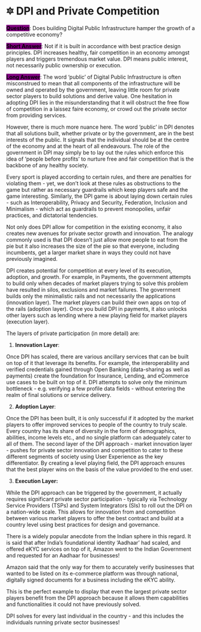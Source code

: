# 🔯 DPI and Private Competition

<mark style="background-color:purple;">**Question**</mark>: Does building Digital Public Infrastructure hamper the growth of a competitive economy?&#x20;

<mark style="background-color:purple;">**Short Answer**</mark>: Not if it is built in accordance with best practice design principles. DPI increases healthy, fair competition in an economy amongst players and triggers tremendous market value. DPI means public interest, not necessarily public ownership or execution.&#x20;

<mark style="background-color:purple;">**Long Answer**</mark>: The word ‘public’ of Digital Public Infrastructure is often misconstrued to mean that all components of the infrastructure will be owned and operated by the government, leaving little room for private sector players to build solutions and derive value. One hesitation in adopting DPI lies in the misunderstanding that it will obstruct the free flow of competition in a laissez faire economy, or crowd out the private sector from providing services.&#x20;

However, there is much more nuance here. The word ‘public’ in DPI denotes that all solutions built, whether private or by the government, are in the best interests of the public. It signals that the individual should be at the centre of the economy and at the heart of all endeavours. The role of the government in DPI may simply be to lay out the rules which enforce this idea of ‘people before profits’ to nurture free and fair competition that is the backbone of any healthy society.&#x20;

Every sport is played according to certain rules, and there are penalties for violating them - yet, we don’t look at these rules as obstructions to the game but rather as necessary guardrails which keep players safe and the game interesting. Similarly, the DPI game is about laying down certain rules - such as Interoperability, Privacy and Security, Federation, Inclusion and Minimalism - which act as guardrails to prevent monopolies, unfair practices, and dictatorial tendencies.&#x20;

Not only does DPI allow for competition in the existing economy, it also creates new avenues for private sector growth and innovation. The analogy commonly used is that DPI doesn’t just allow more people to eat from the pie but it also increases the size of the pie so that everyone, including incumbents, get a larger market share in ways they could not have previously imagined.&#x20;

DPI creates potential for competition at every level of its execution, adoption, and growth. For example, in Payments, the government attempts to build only when decades of market players trying to solve this problem have resulted in silos, exclusions and market failures. The government builds only the minimalistic rails and not necessarily the applications (innovation layer). The market players can build their own apps on top of the rails (adoption layer). Once you build DPI in payments, it also unlocks other layers such as lending where a new playing field for market players (execution layer).&#x20;

The layers of private participation (in more detail) are:&#x20;

1. **Innovation Layer**:&#x20;

Once DPI has scaled, there are various ancillary services that can be built on top of it that leverage its benefits. For example, the interoperability and verified credentials gained through Open Banking (data-sharing as well as payments) create the foundation for Insurance, Lending, and eCommerce use cases to be built on top of it. DPI attempts to solve only the minimum bottleneck - e.g. verifying a few profile data fields - without entering the realm of final solutions or service delivery.&#x20;

2. **Adoption Layer**:&#x20;

Once the DPI has been built, it is only successful if it adopted by the market players to offer improved services to people of the country to truly scale. Every country has its share of diversity in the form of demographics, abilities, income levels etc., and no single platform can adequately cater to all of them. The second layer of the DPI approach - market innovation layer - pushes for private sector innovation and competition to cater to these different segments of society using User Experience as the key differentiator. By creating a level playing field, the DPI approach ensures that the best player wins on the basis of the value provided to the end user.&#x20;

3. **Execution Layer:**&#x20;

While the DPI approach can be triggered by the government, it actually requires significant private sector participation - typically via Technology Service Providers (TSPs) and System Integrators (SIs) to roll out the DPI on a nation-wide scale. This allows for innovation from and competition between various market players to offer the best contract and build at a country level using best practices for design and governance.

&#x20;There is a widely popular anecdote from the Indian sphere in this regard. It is said that after India’s foundational identity ‘Aadhaar’ had scaled, and offered eKYC services on top of it, Amazon went to the Indian Government and requested for an Aadhaar for businesses!&#x20;

Amazon said that the only way for them to accurately verify businesses that wanted to be listed on its e-commerce platform was through national, digitally signed documents for a business including the eKYC ability.&#x20;

This is the perfect example to display that even the largest private sector players benefit from the DPI approach because it allows them capabilities and functionalities it could not have previously solved.&#x20;

DPI solves for every last individual in the country - and this includes the individuals running private sector businesses! &#x20;
